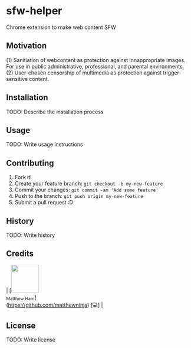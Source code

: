 # sfw-helper
Chrome extension to make web content SFW


## Motivation 
(1) Sanitiation of webcontent as protection against innappropriate images. For use in public administrative, professional, and parental environments.
(2) User-chosen censorship of multimedia as protection against trigger-sensitive content. 

## Installation

TODO: Describe the installation process

## Usage

TODO: Write usage instructions

## Contributing

1. Fork it!
2. Create your feature branch: `git checkout -b my-new-feature`
3. Commit your changes: `git commit -am 'Add some feature'`
4. Push to the branch: `git push origin my-new-feature`
5. Submit a pull request :D

## History

TODO: Write history

## Credits

| [<img src="https://avatars0.githubusercontent.com/u/14874215?s=400&v=4" width="75px;"/><br /><sub>Matthew Ham</sub>]<br />(https://github.com/matthewninja) [💻] | 

## License

TODO: Write license
